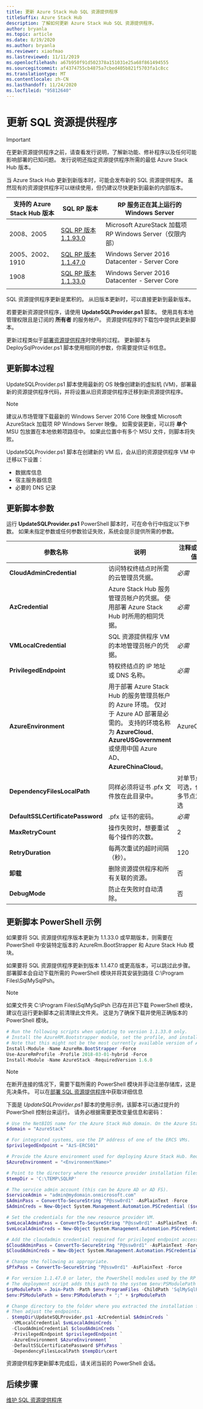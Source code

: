 ```yaml
---
title: 更新 Azure Stack Hub SQL 资源提供程序
titleSuffix: Azure Stack Hub
description: 了解如何更新 Azure Stack Hub SQL 资源提供程序。
author: bryanla
ms.topic: article
ms.date: 8/19/2020
ms.author: bryanla
ms.reviewer: xiaofmao
ms.lastreviewed: 11/11/2019
ms.openlocfilehash: a67b950f91d502378a151031e25a68f861494555
ms.sourcegitcommit: af4374755cb4875a7cbed405b821f5703fa1c8cc
ms.translationtype: MT
ms.contentlocale: zh-CN
ms.lasthandoff: 11/24/2020
ms.locfileid: "95812640"
---
```

# <a name="update-the-sql-resource-provider"></a>更新 SQL 资源提供程序

> [!IMPORTANT]
> 在更新资源提供程序之前，请查看发行说明，了解新功能、修补程序以及任何可能影响部署的已知问题。 发行说明还指定资源提供程序所需的最低 Azure Stack Hub 版本。

当 Azure Stack Hub 更新到新版本时，可能会发布新的 SQL 资源提供程序。 虽然现有的资源提供程序可以继续使用，但仍建议尽快更新到最新的内部版本。

|支持的 Azure Stack Hub 版本|SQL RP 版本|RP 服务正在其上运行的 Windows Server
  |-----|-----|-----|
  |2008、2005|[SQL RP 版本 1.1.93.0](https://aka.ms/azshsqlrp11930)|Microsoft AzureStack 加载项 RP Windows Server（仅限内部）
  |2005、2002、1910|[SQL RP 版本 1.1.47.0](https://aka.ms/azurestacksqlrp11470)|Windows Server 2016 Datacenter - Server Core|
  |1908|[SQL RP 版本 1.1.33.0](https://aka.ms/azurestacksqlrp11330)|Windows Server 2016 Datacenter - Server Core|
  |     |     |     |

SQL 资源提供程序更新是累积的。 从旧版本更新时，可以直接更新到最新版本。 

若要更新资源提供程序，请使用 **UpdateSQLProvider.ps1** 脚本。 使用具有本地管理权限且是订阅的 **所有者** 的服务帐户。 资源提供程序的下载包中提供此更新脚本。 

更新过程类似于[部署资源提供程序](./azure-stack-sql-resource-provider-deploy.md)时使用的过程。 更新脚本与 DeploySqlProvider.ps1 脚本使用相同的参数，你需要提供证书信息。

## <a name="update-script-processes"></a>更新脚本过程

UpdateSQLProvider.ps1 脚本使用最新的 OS 映像创建新的虚拟机 (VM)，部署最新的资源提供程序代码，并将设置从旧资源提供程序迁移到新资源提供程序。 

> [!NOTE]
>建议从市场管理下载最新的 Windows Server 2016 Core 映像或 Microsoft AzureStack 加载项 RP Windows Server 映像。 如需安装更新，可以将 **单个** MSU 包放置在本地依赖项路径中。 如果此位置中有多个 MSU 文件，则脚本将失败。

UpdateSQLProvider.ps1 脚本在创建新的 VM 后，会从旧的资源提供程序 VM 中迁移以下设置：

* 数据库信息
* 宿主服务器信息
* 必要的 DNS 记录

## <a name="update-script-parameters"></a>更新脚本参数

运行 **UpdateSQLProvider.ps1** PowerShell 脚本时，可在命令行中指定以下参数。 如果未指定参数或任何参数验证失败，系统会提示提供所需的参数。

| 参数名称 | 说明 | 注释或默认值 |
| --- | --- | --- |
| **CloudAdminCredential** | 访问特权终结点时所需的云管理员凭据。 | _必需_ |
| **AzCredential** | Azure Stack Hub 服务管理员帐户的凭据。 使用部署 Azure Stack Hub 时所用的相同凭据。 | _必需_ |
| **VMLocalCredential** | SQL 资源提供程序 VM 的本地管理员帐户的凭据。 | _必需_ |
| **PrivilegedEndpoint** | 特权终结点的 IP 地址或 DNS 名称。 |  _必需_ |
| **AzureEnvironment** | 用于部署 Azure Stack Hub 的服务管理员帐户的 Azure 环境。 仅对于 Azure AD 部署是必需的。 支持的环境名称为 **AzureCloud**、 **AzureUSGovernment** 或使用中国 Azure AD、 **AzureChinaCloud**。 | AzureCloud |
| **DependencyFilesLocalPath** | 同样必须将证书 .pfx 文件放在此目录中。 | 对单节点为可选，但对多节点为必选 |
| **DefaultSSLCertificatePassword** | .pfx 证书的密码。 | _必需_ |
| **MaxRetryCount** | 操作失败时，想要重试每个操作的次数。| 2 |
| **RetryDuration** |每两次重试的超时间隔（秒）。 | 120 |
| **卸载** | 删除资源提供程序和所有关联的资源。 | 否 |
| **DebugMode** | 防止在失败时自动清除。 | 否 |

## <a name="update-script-powershell-example"></a>更新脚本 PowerShell 示例

如果要将 SQL 资源提供程序版本更新为 1.1.33.0 或早期版本，则需要在 PowerShell 中安装特定版本的 AzureRm.BootStrapper 和 Azure Stack Hub 模块。 

如果要将 SQL 资源提供程序更新到版本 1.1.47.0 或更高版本，可以跳过此步骤。 部署脚本会自动下载所需的 PowerShell 模块并将其安装到路径 C:\Program Files\SqlMySqlPsh。

>[!NOTE]
>如果文件夹 C:\Program Files\SqlMySqlPsh 已存在并已下载 PowerShell 模块，建议在运行更新脚本之前清理此文件夹。 这是为了确保下载并使用正确版本的 PowerShell 模块。

```powershell
# Run the following scripts when updating to version 1.1.33.0 only.
# Install the AzureRM.Bootstrapper module, set the profile, and install the AzureStack module.
# Note that this might not be the most currently available version of Azure Stack Hub PowerShell.
Install-Module -Name AzureRm.BootStrapper -Force
Use-AzureRmProfile -Profile 2018-03-01-hybrid -Force
Install-Module -Name AzureStack -RequiredVersion 1.6.0
```

> [!NOTE]
> 在断开连接的情况下，需要下载所需的 PowerShell 模块并手动注册存储库，这是先决条件。 可以在[部署 SQL 资源提供程序](azure-stack-sql-resource-provider-deploy.md)中获取详细信息

下面是 *UpdateSQLProvider.ps1* 脚本的使用示例，该脚本可以通过提升的 PowerShell 控制台来运行。 请务必根据需要更改变量信息和密码：  

```powershell
# Use the NetBIOS name for the Azure Stack Hub domain. On the Azure Stack Hub SDK, the default is AzureStack but this might have been changed at installation.
$domain = "AzureStack"

# For integrated systems, use the IP address of one of the ERCS VMs.
$privilegedEndpoint = "AzS-ERCS01"

# Provide the Azure environment used for deploying Azure Stack Hub. Required only for Azure AD deployments. Supported values for the <environment name> parameter are AzureCloud, AzureChinaCloud, or AzureUSGovernment depending which Azure subscription you're using.
$AzureEnvironment = "<EnvironmentName>"

# Point to the directory where the resource provider installation files were extracted.
$tempDir = 'C:\TEMP\SQLRP'

# The service admin account (this can be Azure AD or AD FS).
$serviceAdmin = "admin@mydomain.onmicrosoft.com"
$AdminPass = ConvertTo-SecureString "P@ssw0rd1" -AsPlainText -Force
$AdminCreds = New-Object System.Management.Automation.PSCredential ($serviceAdmin, $AdminPass)

# Set the credentials for the new resource provider VM.
$vmLocalAdminPass = ConvertTo-SecureString "P@ssw0rd1" -AsPlainText -Force
$vmLocalAdminCreds = New-Object System.Management.Automation.PSCredential ("sqlrpadmin", $vmLocalAdminPass)

# Add the cloudadmin credential required for privileged endpoint access.
$CloudAdminPass = ConvertTo-SecureString "P@ssw0rd1" -AsPlainText -Force
$CloudAdminCreds = New-Object System.Management.Automation.PSCredential ("$domain\cloudadmin", $CloudAdminPass)

# Change the following as appropriate.
$PfxPass = ConvertTo-SecureString "P@ssw0rd1" -AsPlainText -Force

# For version 1.1.47.0 or later, the PowerShell modules used by the RP deployment are placed in C:\Program Files\SqlMySqlPsh
# The deployment script adds this path to the system $env:PSModulePath to ensure correct modules are used.
$rpModulePath = Join-Path -Path $env:ProgramFiles -ChildPath 'SqlMySqlPsh'
$env:PSModulePath = $env:PSModulePath + ";" + $rpModulePath

# Change directory to the folder where you extracted the installation files.
# Then adjust the endpoints.
. $tempDir\UpdateSQLProvider.ps1 -AzCredential $AdminCreds `
  -VMLocalCredential $vmLocalAdminCreds `
  -CloudAdminCredential $cloudAdminCreds `
  -PrivilegedEndpoint $privilegedEndpoint `
  -AzureEnvironment $AzureEnvironment `
  -DefaultSSLCertificatePassword $PfxPass `
  -DependencyFilesLocalPath $tempDir\cert
 ```

资源提供程序更新脚本完成后，请关闭当前的 PowerShell 会话。

## <a name="next-steps"></a>后续步骤

[维护 SQL 资源提供程序](azure-stack-sql-resource-provider-maintain.md)
